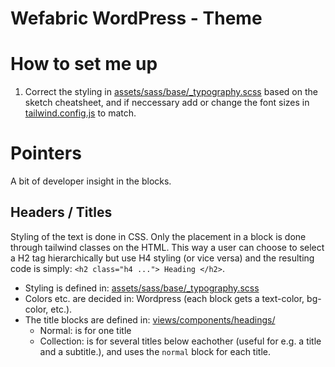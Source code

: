 Wefabric WordPress - Theme
==========================

# How to set me up
1. Correct the styling in [assets/sass/base/_typography.scss](assets/sass/base/_typography.scss) based on the sketch cheatsheet, and if neccessary add or change the font sizes in [tailwind.config.js](tailwind.config.js) to match.

# Pointers
A bit of developer insight in the blocks.

## Headers / Titles
Styling of the text is done in CSS. 
Only the placement in a block is done through tailwind classes on the HTML. 
This way a user can choose to select a H2 tag hierarchically but use H4 styling (or vice versa) and the resulting code is simply: ```<h2 class="h4 ..."> Heading </h2>```.

- Styling is defined in: [assets/sass/base/_typography.scss](./assets/sass/base/_typography.scss)
- Colors etc. are decided in: Wordpress (each block gets a text-color, bg-color, etc.).
- The title blocks are defined in: [views/components/headings/](./views/components/headings/)
  - Normal: is for one title
  - Collection: is for several titles below eachother (useful for e.g. a title and a subtitle.), and uses the `normal` block for each title.

